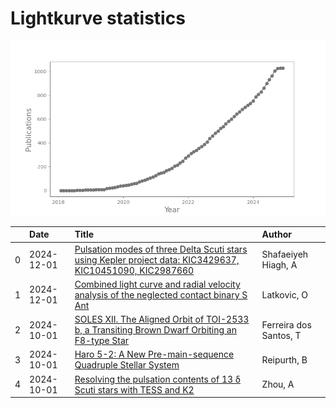 
<h1>Lightkurve statistics</h1>

![publications](out/lightkurve-publications.png)  

|    | Date       | Title                                                                                                                                                                       | Author                 |
|---:|:-----------|:----------------------------------------------------------------------------------------------------------------------------------------------------------------------------|:-----------------------|
|  0 | 2024-12-01 | [Pulsation modes of three Delta Scuti stars using Kepler project data: KIC3429637, KIC10451090, KIC2987660](https://ui.adsabs.harvard.edu/abs/2024NewA..11302294S/abstract) | Shafaeiyeh Hiagh, A    |
|  1 | 2024-12-01 | [Combined light curve and radial velocity analysis of the neglected contact binary S Ant](https://ui.adsabs.harvard.edu/abs/2024NewA..11302291L/abstract)                   | Latkovic, O            |
|  2 | 2024-10-01 | [SOLES XII. The Aligned Orbit of TOI-2533 b, a Transiting Brown Dwarf Orbiting an F8-type Star](https://ui.adsabs.harvard.edu/abs/2024AJ....168..145F/abstract)             | Ferreira dos Santos, T |
|  3 | 2024-10-01 | [Haro 5-2: A New Pre-main-sequence Quadruple Stellar System](https://ui.adsabs.harvard.edu/abs/2024AJ....168..143R/abstract)                                                | Reipurth, B            |
|  4 | 2024-10-01 | [Resolving the pulsation contents of 13 δ Scuti stars with TESS and K2](https://ui.adsabs.harvard.edu/abs/2024NewA..11102235Z/abstract)                                     | Zhou, A                |
    
